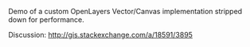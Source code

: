 Demo of a custom OpenLayers Vector/Canvas implementation stripped down for performance.

Discussion: http://gis.stackexchange.com/a/18591/3895 
